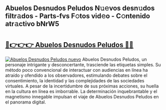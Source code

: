 ## Abuelos Desnudos Peludos N𝚞𝚎vos desn𝚞dos filtr𝚊dos - Parts-fvs F𝚘tos vid𝚎o - C𝚘ntenido atr𝚊ctivo bNrW5

# <h2><a href="http://mb5gzi.tromn.icu/?c=Abuelos+Desnudos+Peludos">🔗👉👉👉 Abuelos Desnudos Peludos 🔗🔗</a></h2>

[![Abuelos Desnudos Peludos nuevo](https://i.imgur.com/pEAQMta.gif)](http://mb5gzi.tromn.icu/?c=Abuelos+Desnudos+Peludos)
Abuelos Desnudos Peludos, un personaje intrigante y desconcertante, trasciende las etiquetas simples. Su método poco convencional de interactuar con audiencias en línea ha atraído y ofendido a los observadores, estimulando debates sobre el consentimiento, la identidad y las complejidades de las sociedades virtuales. A pesar de la incertidumbre de sus próximas acciones, su huella en la cultura en línea es imborrable. La determinación inquebrantable y el magnetismo innegable impulsan el viaje de Abuelos Desnudos Peludos en el panorama digital.
